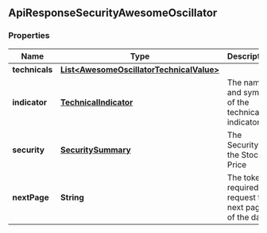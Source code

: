 
## ApiResponseSecurityAwesomeOscillator

### Properties
Name | Type | Description | Notes
------------ | ------------- | ------------- | -------------
**technicals** | [**List&lt;AwesomeOscillatorTechnicalValue&gt;**](AwesomeOscillatorTechnicalValue.md) |  |  [optional]
**indicator** | [**TechnicalIndicator**](TechnicalIndicator.md) | The name and symbol of the technical indicator |  [optional]
**security** | [**SecuritySummary**](SecuritySummary.md) | The Security of the Stock Price |  [optional]
**nextPage** | **String** | The token required to request the next page of the data |  [optional]



